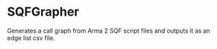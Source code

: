 # SQFGrapher
Generates a call graph from Arma 2 SQF script files and outputs it as an edge list csv file.
